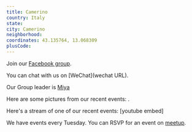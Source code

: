 ```yaml
---
title: Camerino
country: Italy
state: 
city: Camerino
neighborhood: 
coordinates: 43.135764, 13.068309
plusCode:
---
```

Join our [Facebook group](https://www.facebook.com/groups/free.code.camp.camerino).

You can chat with us on [WeChat](wechat URL).

Our Group leader is [Miya](freecodecamp.org/miya)

Here are some pictures from our recent events:
![]().

Here's a stream of one of our recent events:
[youtube embed]

We have events every Tuesday. You can RSVP for an event on [meetup](meetupurl).
